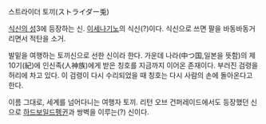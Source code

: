 스트라이더 토끼(ストライダー兎)  

[식신의 성](%EC%8B%9D%EC%8B%A0%EC%9D%98%20%EC%84%B1.md)3에 등장하는 신. [이세나기노](%EC%9D%B4%EC%84%B8%20%EB%82%98%EA%B8%B0%EB%85%B8.md)의 식신(?)이다. 식신으로 쓰면
팔을 바동바동거리면서 적탄을 소거.

발밑을 여행하는 토끼신으로 선한 신이라 한다. 가운데 나라(中つ国,일본을 뜻함)의 제10기(紀)에 인신족(人神族)에게 받은 칭호를 지금까지
이어온 존재이다. 부러진 검령을 허리에 차고 있다. 이 검령이 다시 수리되었을 때 칭호는 다시 사람의 손에 돌아온다고 한다.  

이름 그대로, 세계를 넘어다니는 여행자 토끼. 리턴 오브 건퍼레이드에서도 등장했던 신으로 [하드보일드펭귄](%ED%95%98%EB%93%9C%EB%B3%B4%EC%9D%BC%EB%93%9C%20%ED%8E%AD%EA%B7%84.md)과
쌍벽을 이루는(?) 신이다.

